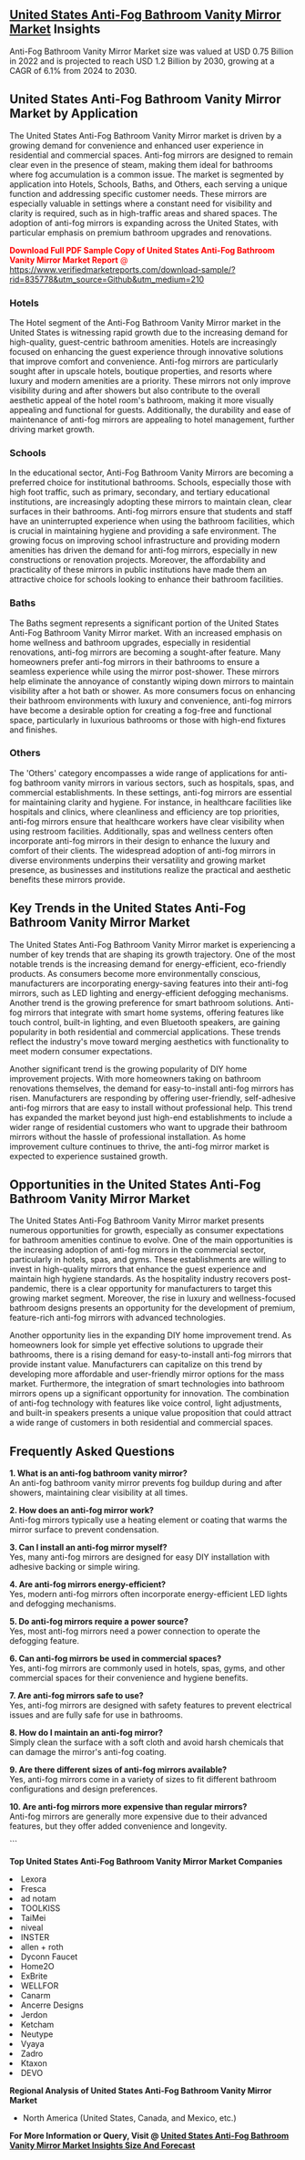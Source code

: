 <h2><a href="https://www.verifiedmarketreports.com/download-sample/?rid=835778&amp;utm_source=Github&amp;utm_medium=210" target="_blank">United States Anti-Fog Bathroom Vanity Mirror Market</a> Insights</h2><p>Anti-Fog Bathroom Vanity Mirror Market size was valued at USD 0.75 Billion in 2022 and is projected to reach USD 1.2 Billion by 2030, growing at a CAGR of 6.1% from 2024 to 2030.</p><p><h2>United States Anti-Fog Bathroom Vanity Mirror Market by Application</h2><p>The United States Anti-Fog Bathroom Vanity Mirror market is driven by a growing demand for convenience and enhanced user experience in residential and commercial spaces. Anti-fog mirrors are designed to remain clear even in the presence of steam, making them ideal for bathrooms where fog accumulation is a common issue. The market is segmented by application into Hotels, Schools, Baths, and Others, each serving a unique function and addressing specific customer needs. These mirrors are especially valuable in settings where a constant need for visibility and clarity is required, such as in high-traffic areas and shared spaces. The adoption of anti-fog mirrors is expanding across the United States, with particular emphasis on premium bathroom upgrades and renovations.<p><span class=""><span style="color: #ff0000;"><strong>Download Full PDF Sample Copy of United States Anti-Fog Bathroom Vanity Mirror Market Report</strong> @ </span><a href="https://www.verifiedmarketreports.com/download-sample/?rid=835778&amp;utm_source=Github&amp;utm_medium=210" target="_blank">https://www.verifiedmarketreports.com/download-sample/?rid=835778&amp;utm_source=Github&amp;utm_medium=210</a></span></p><h3>Hotels</h3><p>The Hotel segment of the Anti-Fog Bathroom Vanity Mirror market in the United States is witnessing rapid growth due to the increasing demand for high-quality, guest-centric bathroom amenities. Hotels are increasingly focused on enhancing the guest experience through innovative solutions that improve comfort and convenience. Anti-fog mirrors are particularly sought after in upscale hotels, boutique properties, and resorts where luxury and modern amenities are a priority. These mirrors not only improve visibility during and after showers but also contribute to the overall aesthetic appeal of the hotel room's bathroom, making it more visually appealing and functional for guests. Additionally, the durability and ease of maintenance of anti-fog mirrors are appealing to hotel management, further driving market growth.<h3>Schools</h3><p>In the educational sector, Anti-Fog Bathroom Vanity Mirrors are becoming a preferred choice for institutional bathrooms. Schools, especially those with high foot traffic, such as primary, secondary, and tertiary educational institutions, are increasingly adopting these mirrors to maintain clean, clear surfaces in their bathrooms. Anti-fog mirrors ensure that students and staff have an uninterrupted experience when using the bathroom facilities, which is crucial in maintaining hygiene and providing a safe environment. The growing focus on improving school infrastructure and providing modern amenities has driven the demand for anti-fog mirrors, especially in new constructions or renovation projects. Moreover, the affordability and practicality of these mirrors in public institutions have made them an attractive choice for schools looking to enhance their bathroom facilities.<h3>Baths</h3><p>The Baths segment represents a significant portion of the United States Anti-Fog Bathroom Vanity Mirror market. With an increased emphasis on home wellness and bathroom upgrades, especially in residential renovations, anti-fog mirrors are becoming a sought-after feature. Many homeowners prefer anti-fog mirrors in their bathrooms to ensure a seamless experience while using the mirror post-shower. These mirrors help eliminate the annoyance of constantly wiping down mirrors to maintain visibility after a hot bath or shower. As more consumers focus on enhancing their bathroom environments with luxury and convenience, anti-fog mirrors have become a desirable option for creating a fog-free and functional space, particularly in luxurious bathrooms or those with high-end fixtures and finishes.<h3>Others</h3><p>The 'Others' category encompasses a wide range of applications for anti-fog bathroom vanity mirrors in various sectors, such as hospitals, spas, and commercial establishments. In these settings, anti-fog mirrors are essential for maintaining clarity and hygiene. For instance, in healthcare facilities like hospitals and clinics, where cleanliness and efficiency are top priorities, anti-fog mirrors ensure that healthcare workers have clear visibility when using restroom facilities. Additionally, spas and wellness centers often incorporate anti-fog mirrors in their design to enhance the luxury and comfort of their clients. The widespread adoption of anti-fog mirrors in diverse environments underpins their versatility and growing market presence, as businesses and institutions realize the practical and aesthetic benefits these mirrors provide.<h2>Key Trends in the United States Anti-Fog Bathroom Vanity Mirror Market</h2><p>The United States Anti-Fog Bathroom Vanity Mirror market is experiencing a number of key trends that are shaping its growth trajectory. One of the most notable trends is the increasing demand for energy-efficient, eco-friendly products. As consumers become more environmentally conscious, manufacturers are incorporating energy-saving features into their anti-fog mirrors, such as LED lighting and energy-efficient defogging mechanisms. Another trend is the growing preference for smart bathroom solutions. Anti-fog mirrors that integrate with smart home systems, offering features like touch control, built-in lighting, and even Bluetooth speakers, are gaining popularity in both residential and commercial applications. These trends reflect the industry's move toward merging aesthetics with functionality to meet modern consumer expectations.<p>Another significant trend is the growing popularity of DIY home improvement projects. With more homeowners taking on bathroom renovations themselves, the demand for easy-to-install anti-fog mirrors has risen. Manufacturers are responding by offering user-friendly, self-adhesive anti-fog mirrors that are easy to install without professional help. This trend has expanded the market beyond just high-end establishments to include a wider range of residential customers who want to upgrade their bathroom mirrors without the hassle of professional installation. As home improvement culture continues to thrive, the anti-fog mirror market is expected to experience sustained growth.<h2>Opportunities in the United States Anti-Fog Bathroom Vanity Mirror Market</h2><p>The United States Anti-Fog Bathroom Vanity Mirror market presents numerous opportunities for growth, especially as consumer expectations for bathroom amenities continue to evolve. One of the main opportunities is the increasing adoption of anti-fog mirrors in the commercial sector, particularly in hotels, spas, and gyms. These establishments are willing to invest in high-quality mirrors that enhance the guest experience and maintain high hygiene standards. As the hospitality industry recovers post-pandemic, there is a clear opportunity for manufacturers to target this growing market segment. Moreover, the rise in luxury and wellness-focused bathroom designs presents an opportunity for the development of premium, feature-rich anti-fog mirrors with advanced technologies.<p>Another opportunity lies in the expanding DIY home improvement trend. As homeowners look for simple yet effective solutions to upgrade their bathrooms, there is a rising demand for easy-to-install anti-fog mirrors that provide instant value. Manufacturers can capitalize on this trend by developing more affordable and user-friendly mirror options for the mass market. Furthermore, the integration of smart technologies into bathroom mirrors opens up a significant opportunity for innovation. The combination of anti-fog technology with features like voice control, light adjustments, and built-in speakers presents a unique value proposition that could attract a wide range of customers in both residential and commercial spaces.<h2>Frequently Asked Questions</h2><p><b>1. What is an anti-fog bathroom vanity mirror?</b><br>An anti-fog bathroom vanity mirror prevents fog buildup during and after showers, maintaining clear visibility at all times.</p><p><b>2. How does an anti-fog mirror work?</b><br>Anti-fog mirrors typically use a heating element or coating that warms the mirror surface to prevent condensation.</p><p><b>3. Can I install an anti-fog mirror myself?</b><br>Yes, many anti-fog mirrors are designed for easy DIY installation with adhesive backing or simple wiring.</p><p><b>4. Are anti-fog mirrors energy-efficient?</b><br>Yes, modern anti-fog mirrors often incorporate energy-efficient LED lights and defogging mechanisms.</p><p><b>5. Do anti-fog mirrors require a power source?</b><br>Yes, most anti-fog mirrors need a power connection to operate the defogging feature.</p><p><b>6. Can anti-fog mirrors be used in commercial spaces?</b><br>Yes, anti-fog mirrors are commonly used in hotels, spas, gyms, and other commercial spaces for their convenience and hygiene benefits.</p><p><b>7. Are anti-fog mirrors safe to use?</b><br>Yes, anti-fog mirrors are designed with safety features to prevent electrical issues and are fully safe for use in bathrooms.</p><p><b>8. How do I maintain an anti-fog mirror?</b><br>Simply clean the surface with a soft cloth and avoid harsh chemicals that can damage the mirror's anti-fog coating.</p><p><b>9. Are there different sizes of anti-fog mirrors available?</b><br>Yes, anti-fog mirrors come in a variety of sizes to fit different bathroom configurations and design preferences.</p><p><b>10. Are anti-fog mirrors more expensive than regular mirrors?</b><br>Anti-fog mirrors are generally more expensive due to their advanced features, but they offer added convenience and longevity.</p>```</p><p><strong>Top United States Anti-Fog Bathroom Vanity Mirror Market Companies</strong></p><div data-test-id=""><p><li>Lexora</li><li> Fresca</li><li> ad notam</li><li> TOOLKISS</li><li> TaiMei</li><li> niveal</li><li> INSTER</li><li> allen + roth</li><li> Dyconn Faucet</li><li> Home2O</li><li> ExBrite</li><li> WELLFOR</li><li> Canarm</li><li> Ancerre Designs</li><li> Jerdon</li><li> Ketcham</li><li> Neutype</li><li> Vyaya</li><li> Zadro</li><li> Ktaxon</li><li> DEVO</li></p><div><strong>Regional Analysis of&nbsp;United States Anti-Fog Bathroom Vanity Mirror Market</strong></div><ul><li dir="ltr"><p dir="ltr">North America&nbsp;(United States, Canada, and Mexico, etc.)</p></li></ul><p><strong>For More Information or Query, Visit @&nbsp;</strong><strong><a href="https://www.verifiedmarketreports.com/product/anti-fog-bathroom-vanity-mirror-market/?utm_source=Github&amp;utm_medium=210" target="_blank">United States Anti-Fog Bathroom Vanity Mirror Market Insights Size And Forecast</a></strong></p></div>
